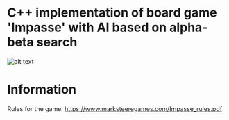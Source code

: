 # C++ implementation of board game 'Impasse' with AI based on alpha-beta search

![alt text](https://cloud.bghorvath.dev/wl/?id=1n4TUTzu7TWv04nG9U0Q3ArkB0gBj5rn&fmode=open)
# Information
Rules for the game: https://www.marksteeregames.com/Impasse_rules.pdf